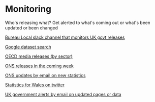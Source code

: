 Monitoring
==========

Who's releasing what? Get alerted to what's coming out or what's been updated or been changed

[Bureau Local slack channel that monitors UK govt releases](https://bureau-local-slack-invite.herokuapp.com/)

[Google dataset search](https://datasetsearch.research.google.com/)

[OECD media releases (by sector)](https://survey2018.oecd.org/Survey.aspx?s=e16cb6ce51dd4c619627d6259c3d7e57%20)

[ONS releases in the coming week](https://www.ons.gov.uk/releasecalendar?view=upcoming)

[ONS updates by email on new statistics](https://public.govdelivery.com/accounts/UKONS/subscriber/network)

[Statistics for Wales on twitter](https://twitter.com/statisticswales)

[UK government alerts by email on updated pages or data](https://www.gov.uk/help/update-email-notifications)
